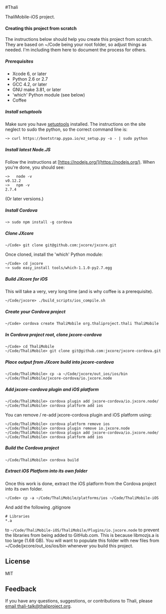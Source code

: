 #Thali

ThaliMobile-iOS project.

#### Creating this project from scratch
The instructions below should help you create this project from scratch. They are based 
on ~/Code being your root folder, so adjust things as needed. I'm including them here to
document the process for others. 

##### Prerequisites
* Xcode 6, or later
* Python 2.6 or 2.7
* GCC 4.2, or later
* GNU make 3.81, or later
* 'which' Python module (see below)
* Coffee

##### Install setuptools
Make sure you have [setuptools](https://pypi.python.org/pypi/setuptools) installed. The 
instructions on the site neglect to sudo the python, so the correct command line is:
```
~> curl https://bootstrap.pypa.io/ez_setup.py -o - | sudo python
```

##### Install latest Node.JS
Follow the instructions at [https://nodejs.org/](https://nodejs.org/). When you're done, you should see:
```
~>   node -v
v0.12.2
~>   npm -v
2.7.4
```
(Or later versions.)

##### Install Cordova
```
~> sudo npm install -g cordova
```

##### Clone JXcore
```
~/Code> git clone git@github.com:jxcore/jxcore.git
```
Once cloned, install the 'which' Python module:
```
~/Code> cd jxcore
~> sudo easy_install tools/which-1.1.0-py2.7.egg
```

##### Build JXcore for iOS
This will take a very, very long time (and is why coffee is a prerequisite).     
```
~/Code/jxcore> ./build_scripts/ios_compile.sh
```

##### Create your Cordova project
```
~/Code> cordova create ThaliMobile org.thaliproject.thali ThaliMobile
```

##### In Cordova project root, clone jxcore-cordova
```
~/Code> cd ThaliMobile
~/Code/ThaliMobile> git clone git@github.com:jxcore/jxcore-cordova.git
```

##### Place output from JXcore build into jxcore-cordova
```
~/Code/ThaliMobile> cp -a ~/Code/jxcore/out_ios/ios/bin ~/Code/ThaliMobile/jxcore-cordova/io.jxcore.node
```

##### Add jxcore-cordova plugin and iOS platform
```
~/Code/ThaliMobile> cordova plugin add jxcore-cordova/io.jxcore.node/
~/Code/ThaliMobile> cordova platform add ios
```
You can remove / re-add jxcore-cordova plugin and iOS platform using:
```
~/Code/ThaliMobile> cordova platform remove ios
~/Code/ThaliMobile> cordova plugin remove io.jxcore.node
~/Code/ThaliMobile> cordova plugin add jxcore-cordova/io.jxcore.node/
~/Code/ThaliMobile> cordova platform add ios
```

##### Build the Cordova project
```
~/Code/ThaliMobile> cordova build
```

##### Extract iOS Platform into its own folder
Once this work is done, extract the iOS platform from the Cordova project into its own folder.
```
~/Code> cp -a ~/Code/ThaliMobile/platforms/ios ~/Code/ThaliMobile-iOS
```

And add the following .gitignore
```
# Libraries
*.a
```

to `~/Code/ThaliMobile-iOS/ThaliMobile/Plugins/io.jxcore.node` to prevent the libraries from being added to GitHub.com.
This is because libmozjs.a is too large (1.68 GB). You will want to populate this folder with new files from ~/Code/jxcore/out_ios/ios/bin
whenever you build this project. 

License
-------
MIT

Feedback
--------
If you have any questions, suggestions, or contributions to Thali, please [email thali-talk@thaliproject.org](mailto:thali-talk@thaliproject.org).
